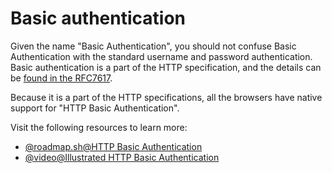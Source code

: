 # Basic authentication

Given the name "Basic Authentication", you should not confuse Basic Authentication with the standard username and password authentication. Basic authentication is a part of the HTTP specification, and the details can be [found in the RFC7617](https://www.rfc-editor.org/rfc/rfc7617.html).

Because it is a part of the HTTP specifications, all the browsers have native support for "HTTP Basic Authentication".

Visit the following resources to learn more:

- [@roadmap.sh@HTTP Basic Authentication](https://roadmap.sh/guides/http-basic-authentication)
- [@video@Illustrated HTTP Basic Authentication](https://www.youtube.com/watch?v=mwccHwUn7Gc)
